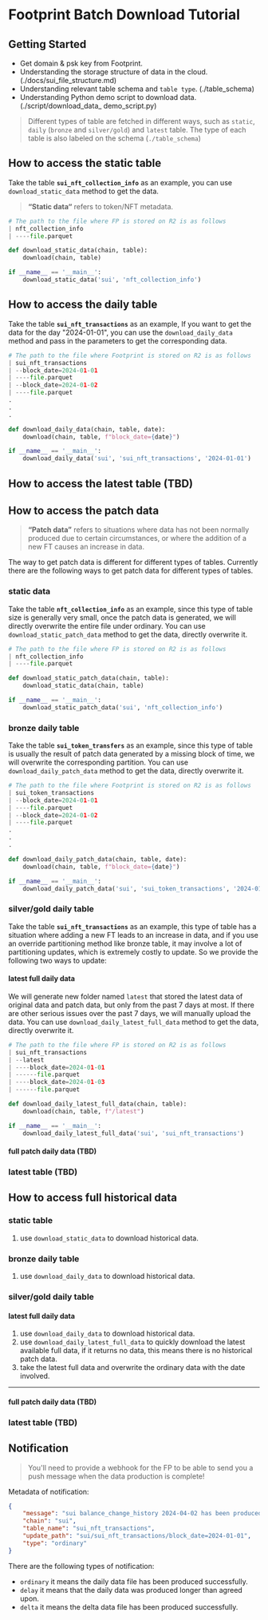 # Footprint Batch Download Tutorial

## Getting Started

- Get domain & psk key from Footprint.
- Understanding the storage structure of data in the cloud. (./docs/sui_file_structure.md)
- Understanding relevant table schema and `table type`. (./table_schema)
- Understanding Python demo script to download data. (./script/download_data_ demo_script.py)

> Different types of table are fetched in different ways, such as `static`, `daily` (`bronze` and `silver/gold`) and `latest` table.
> The type of each table is also labeled on the schema (`./table_schema`)

## How to access the static table

Take the table **`sui_nft_collection_info`** as an example, you can use `download_static_data` method to get the data.

> **“Static data“** refers to token/NFT metadata.

```python
# The path to the file where FP is stored on R2 is as follows
| nft_collection_info
| ----file.parquet

def download_static_data(chain, table):
    download(chain, table)

if __name__ == '__main__':
	download_static_data('sui', 'nft_collection_info')
```

## How to access the daily table

Take the table **`sui_nft_transactions`** as an example, If you want to get the data for the day "2024-01-01", you can use the `download_daily_data` method and pass in the parameters to get the corresponding data.

```python
# The path to the file where Footprint is stored on R2 is as follows
| sui_nft_transactions
| --block_date=2024-01-01
| ----file.parquet
| --block_date=2024-01-02
| ----file.parquet
.
.
.

def download_daily_data(chain, table, date):
    download(chain, table, f"block_date={date}")

if __name__ == '__main__':
    download_daily_data('sui', 'sui_nft_transactions', '2024-01-01')
```


## How to access the latest table (TBD)

## How to access the patch data

> **“Patch data”** refers to situations where data has not been normally produced due to certain circumstances, or where the addition of a new FT causes an increase in data.

The way to get patch data is different for different types of tables.
Currently there are the following ways to get patch data for different types of tables.
### static data

Take the table **`nft_collection_info`** as an example, since this type of table size is generally very small, once the patch data is generated, we will directly overwrite the entire file under ordinary.
You can use `download_static_patch_data` method to get the data, directly overwrite it.

```python
# The path to the file where FP is stored on R2 is as follows
| nft_collection_info
| ----file.parquet

def download_static_patch_data(chain, table):
    download_static_data(chain, table)

if __name__ == '__main__':
	download_static_patch_data('sui', 'nft_collection_info')
```

### bronze daily table

Take the table **`sui_token_transfers`** as an example, since this type of table is usually the result of patch data generated by a missing block of time, we will overwrite the corresponding partition.
You can use `download_daily_patch_data` method to get the data, directly overwrite it.

```python
# The path to the file where Footprint is stored on R2 is as follows
| sui_token_transactions
| --block_date=2024-01-01
| ----file.parquet
| --block_date=2024-01-02
| ----file.parquet
.
.
.

def download_daily_patch_data(chain, table, date):
    download(chain, table, f"block_date={date}")

if __name__ == '__main__':
	download_daily_patch_data('sui', 'sui_token_transactions', '2024-01-01')
```

### silver/gold daily table

Take the table **`sui_nft_transactions`** as an example, this type of table has a situation where adding a new FT leads to an increase in data, and if you use an override partitioning method like bronze table, it may involve a lot of partitioning updates, which is extremely costly to update.
So we provide the following two ways to update:

#### latest full daily data

We will generate new folder named `latest` that stored the latest data of original data and patch data, but only from the past 7 days at most. If there are other serious issues over the past 7 days, we will manually upload the data.
You can use `download_daily_latest_full_data` method to get the data, directly overwrite it.
```python
# The path to the file where FP is stored on R2 is as follows
| sui_nft_transactions
| --latest
| ----block_date=2024-01-01
| ------file.parquet
| ----block_date=2024-01-03
| ------file.parquet

def download_daily_latest_full_data(chain, table):
    download(chain, table, f"/latest")

if __name__ == '__main__':
	download_daily_latest_full_data('sui', 'sui_nft_transactions')
```

#### full patch daily data (TBD)

### latest table (TBD)

## How to access full historical data

### static table
1. use `download_static_data` to download historical data.

### bronze daily table
1. use `download_daily_data` to download historical data.

### silver/gold daily table

#### latest full daily data
1. use `download_daily_data` to download historical data.
2. use `download_daily_latest_full_data` to quickly download the latest available full data, if it returns no data, this means there is no historical patch data.
3. take the latest full data and overwrite the ordinary data with the date involved.  
---
#### full patch daily data  (TBD)

### latest table (TBD)

## Notification

> You'll need to provide a webhook for the FP to be able to send you a push message when the data production is complete!

Metadata of notification:

```json
{
	"message": "sui balance_change_history 2024-04-02 has been produced",
	"chain": "sui",
	"table_name": "sui_nft_transactions",
	"update_path": "sui/sui_nft_transactions/block_date=2024-01-01",
	"type": "ordinary"
}
```

There are the following types of notification:
- `ordinary` it means the daily data file has been produced successfully.
- `delay` it means that the daily data was produced longer than agreed upon.
- `delta` it means the delta data file has been produced successfully.



